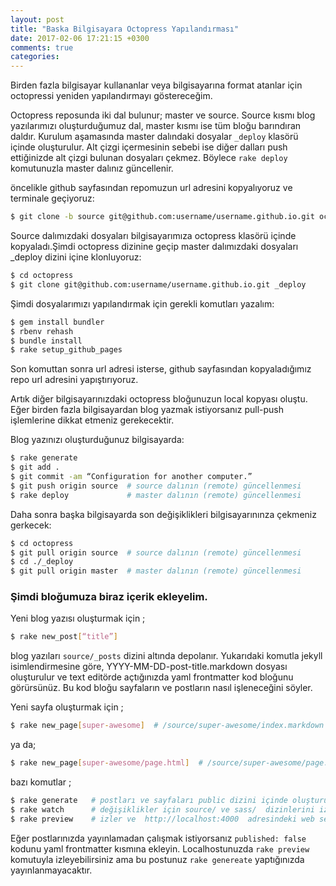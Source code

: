 ```yaml
---
layout: post
title: "Baska Bilgisayara Octopress Yapılandırması"
date: 2017-02-06 17:21:15 +0300
comments: true
categories: 
---
```



Birden fazla bilgisayar kullananlar veya bilgisayarına format atanlar
için octopressi yeniden yapılandırmayı göstereceğim.


Octopress reposunda iki dal bulunur; master ve source. Source kısmı blog
yazılarımızı oluşturduğumuz dal, master kısmı ise tüm bloğu barındıran
daldır. Kurulum aşamasında master dalındaki dosyalar `_deploy` klasörü içinde oluşturulur. Alt çizgi içermesinin sebebi ise diğer dalları push ettiğinizde alt çizgi bulunan dosyaları çekmez. Böylece ``rake deploy`` komutunuzla master dalınız güncellenir.

<!-- More -->
öncelikle github sayfasından repomuzun url adresini kopyalıyoruz ve
 terminale geçiyoruz:

```sh
$ git clone -b source git@github.com:username/username.github.io.git octopress
```

Source dalımızdaki dosyaları bilgisayarımıza octopress klasörü içinde kopyaladı.Şimdi octopress dizinine geçip master dalımızdaki dosyaları _deploy dizini içine klonluyoruz:

```sh
$ cd octopress
$ git clone git@github.com:username/username.github.io.git _deploy
```


Şimdi dosyalarımızı yapılandırmak için gerekli komutları yazalım:

```sh
$ gem install bundler
$ rbenv rehash
$ bundle install
$ rake setup_github_pages
```

Son komuttan sonra url adresi isterse, github sayfasından kopyaladığımız repo url adresini yapıştırıyoruz.

Artık diğer bilgisayarınızdaki octopress bloğunuzun local kopyası oluştu. Eğer birden fazla bilgisayardan blog yazmak istiyorsanız pull-push işlemlerine dikkat etmeniz gerekecektir.

Blog yazınızı oluşturduğunuz bilgisayarda:

```sh
$ rake generate
$ git add .
$ git commit -am “Configuration for another computer.”
$ git push origin source  # source dalının (remote) güncellenmesi
$ rake deploy             # master dalının (remote) güncellenmesi
```

Daha sonra başka bilgisayarda son değişiklikleri bilgisayarınınza çekmeniz gerkecek:
```sh
$ cd octopress
$ git pull origin source  # source dalının (remote) güncellenmesi
$ cd ./_deploy
$ git pull origin master  # master dalının (remote) güncellenmesi
```

### Şimdi bloğumuza biraz içerik ekleyelim.

Yeni blog yazısı oluşturmak için ;
```sh
$ rake new_post[“title”]
```
blog yazıları ``source/_posts`` dizini altında depolanır.
 Yukarıdaki komutla jekyll isimlendirmesine göre, YYYY-MM-DD-post-title.markdown dosyası oluşturulur ve text editörde açtığınızda yaml frontmatter kod bloğunu görürsünüz. Bu kod bloğu sayfaların ve postların nasıl işleneceğini söyler.

Yeni sayfa oluşturmak için ;
```sh
$ rake new_page[super-awesome]  # /source/super-awesome/index.markdown  dosyası oluşturur.
```
ya da;

```sh
$ rake new_page[super-awesome/page.html]  # /source/super-awesome/page.html  dosyası oluşturur.
```

bazı komutlar ;

```sh
$ rake generate   # postları ve sayfaları public dizini içinde oluşturur.
$ rake watch      # değişiklikler için source/ ve sass/  dizinlerini izler
$ rake preview    # izler ve  http://localhost:4000  adresindeki web server’a bağlar
```

 Eğer postlarınızda yayınlamadan çalışmak istiyorsanız ``published: false`` kodunu yaml frontmatter kısmına ekleyin. Localhostunuzda ``rake preview`` komutuyla izleyebilirsiniz ama bu postunuz ``rake genereate`` yaptığınızda yayınlanmayacaktır.